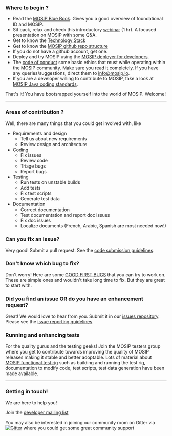 ### Where to begin ?
* Read the [MOSIP Blue Book](https://www.mosip.io/uploads/resources/5c9e073f0668fMOSIP%20-%20Blue%20Book.pdf).  Gives you a good overview of foundational ID and MOSIP.
* Sit back, relax and check this introductory [webinar](https://zoom.us/recording/play/GSWnvtI3wMIKD3Tig3MeuRgCGGUOz0CPTHo9dUVLL8oQIxyzahuytImAtBrntiZ9?continueMode=true) (1 hr).  A focused presentation on MOSIP with some Q&A.
* Get to know the [Technology Stack](https://github.com/mosip/documentation/wiki/Technology-Stack)
* Get to know the [MOSIP github repo structure](https://github.com/mosip)
* If you do not have a github account, get one.
* Deploy and try MOSIP using the [MOSIP deployer for developers](https://github.com/mosip/mosip-infra/tree/master/deployment/sandbox).
* The [code of conduct](https://github.com/mosip/documentation/wiki/code-of-conduct) some basic ethics that must while operating within the MOSIP community.  Make sure you read it completely.  If you have any queries/suggestions, direct them to info@mosip.io.
* If you are a developer willing to contribute to MOSIP, take a look at [MOSIP Java coding standards](https://github.com/mosip/documentation/wiki/MOSIP-Java-Coding-Standards).

That's it!  You have bootsrapped yourself into the world of MOSIP.  Welcome!

***
### Areas of contribution ?
Well, there are many things that you could get involved with, like 

* Requirements and design
     * Tell us about new requirements
     * Review design and architecture
* Coding   
	* Fix issues
	* Review code
	* Triage bugs
   * Report bugs
* Testing 
	* Run tests on unstable builds
	* Add tests
	* Fix test scripts 
   * Generate test data
* Documentation
	* Correct documentation
	* Test documentation and report doc issues
	* Fix doc issues
	* Localize documents (French, Arabic, Spanish are most needed now!) 

### Can you fix an issue?
Very good!  Submit a pull request.  See the [code submission guidelines](Github-Workflow.md).

### Don't know which bug to fix?
Don't worry!  Here are some [GOOD FIRST BUGS](https://mosip.atlassian.net/issues/?jql=issuetype%20%3D%20Bug%20AND%20project%20%3D%20MOSIP%20AND%20resolution%20%3D%20Unresolved%20AND%20labels%20%3D%20GOOD-FIRST-BUG%20ORDER%20BY%20priority%20DESC#) that you can try to work on. These are simple ones and wouldn't take long time to fix.  But they are great to start with.

### Did you find an issue OR do you have an enhancement request?
Great!  We would love to hear from you.  Submit it in our [issues repository](https://mosip.atlassian.net). Please see the [issue reporting guidelines](https://github.com/mosip/documentation/wiki/Issue-Reporting-Guideline).

### Running and enhancing tests 
For the quality gurus and the testing geeks!  Join the MOSIP testers group where you get to contribute towards  improving the quality of MOSIP releases making it stable and better adoptable.  Lots of material about [MOSIP functional test rig](https://github.com/mosip/mosip-functional-tests) such as building and running the test rig, documentation to modify code, test scripts, test data generation have been made available.

***

### Getting in touch!
We are here to help you!


Join the [developer mailing list](https://groups.io/g/mosip-dev)

You may also be interested in joining our community room on Gitter via [![Gitter](https://badges.gitter.im/mosip-community/community.svg)](https://gitter.im/mosip-community/community?utm_source=badge&utm_medium=badge&utm_campaign=pr-badge)  where you could get some great community support  
